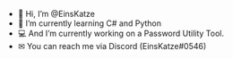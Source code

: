 - 👋 Hi, I’m @EinsKatze
- 🐍 I’m currently learning C# and Python 
- 💻 And I’m currently working on a Password Utility Tool.
- ✉ You can reach me via Discord (EinsKatze#0546)

<!---
EinsKatze/EinsKatze is a ✨ special ✨ repository because its `README.md` (this file) appears on your GitHub profile.
You can click the Preview link to take a look at your changes.
--->
